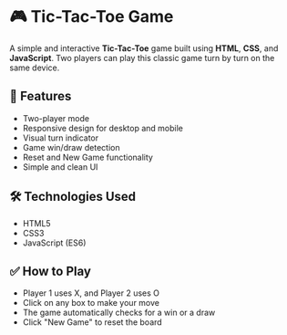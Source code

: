 # 🎮 Tic-Tac-Toe Game

A simple and interactive **Tic-Tac-Toe** game built using **HTML**, **CSS**, and **JavaScript**. Two players can play this classic game turn by turn on the same device.

## 📌 Features

- Two-player mode
- Responsive design for desktop and mobile
- Visual turn indicator
- Game win/draw detection
- Reset and New Game functionality
- Simple and clean UI

## 🛠️ Technologies Used

- HTML5
- CSS3
- JavaScript (ES6)

## ✅ How to Play

- Player 1 uses X, and Player 2 uses O
- Click on any box to make your move
- The game automatically checks for a win or a draw
- Click "New Game" to reset the board
  
